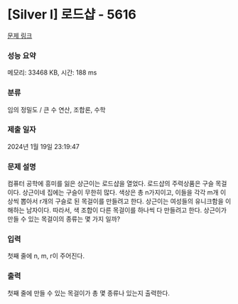 # [Silver I] 로드샵 - 5616 

[문제 링크](https://www.acmicpc.net/problem/5616) 

### 성능 요약

메모리: 33468 KB, 시간: 188 ms

### 분류

임의 정밀도 / 큰 수 연산, 조합론, 수학

### 제출 일자

2024년 1월 19일 23:19:47

### 문제 설명

<p>컴퓨터 공학에 흥미를 잃은 상근이는 로드샵을 열었다. 로드샵의 주력상품은 구슬 목걸이다. 상근이네 집에는 구슬이 무한히 많다. 색상은 총 n가지이고, 이들을 각각 m개 이상씩 뽑아서 r개의 구슬로 된 목걸이를 만들려고 한다. 상근이는 여성들의 유니크함을 이해하는 남자이다. 따라서, 색 조합이 다른 목걸이를 하나씩 다 만들려고 한다. 상근이가 만들 수 있는 목걸이의 종류는 몇 가지 일까?</p>

### 입력 

 <p>첫째 줄에 n, m, r이 주어진다.</p>

### 출력 

 <p>첫째 줄에 만들 수 있는 목걸이가 총 몇 종류나 있는지 출력한다.</p>

